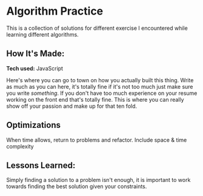 # Algorithm Practice
This is a collection of solutions for different exercise I encountered while learning different algorithms.

## How It's Made:

**Tech used:** JavaScript

Here's where you can go to town on how you actually built this thing. Write as much as you can here, it's totally fine if it's not too much just make sure you write *something*. If you don't have too much experience on your resume working on the front end that's totally fine. This is where you can really show off your passion and make up for that ten fold.

## Optimizations
When time allows, return to problems and refactor.
Include space & time complexity

## Lessons Learned:
Simply finding a solution to a problem isn't enough, it is important to work towards finding the best solution given your constraints. 